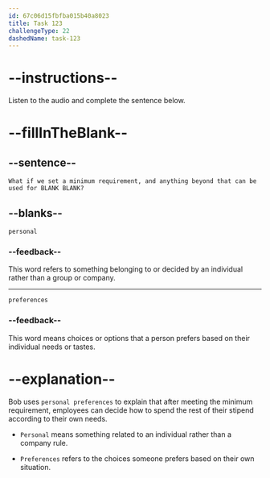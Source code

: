 ```yaml
---
id: 67c06d15fbfba015b40a8023
title: Task 123
challengeType: 22
dashedName: task-123
---
```


<!-- (Audio) Bob: What if we set a minimum requirement, and anything beyond that can be used for personal preferences? -->

# --instructions--

Listen to the audio and complete the sentence below.

# --fillInTheBlank--

## --sentence--

`What if we set a minimum requirement, and anything beyond that can be used for BLANK BLANK?`

## --blanks--

`personal`

### --feedback--

This word refers to something belonging to or decided by an individual rather than a group or company.

---

`preferences`

### --feedback--

This word means choices or options that a person prefers based on their individual needs or tastes.

# --explanation--

Bob uses `personal preferences` to explain that after meeting the minimum requirement, employees can decide how to spend the rest of their stipend according to their own needs.

- `Personal` means something related to an individual rather than a company rule.

- `Preferences` refers to the choices someone prefers based on their own situation.
